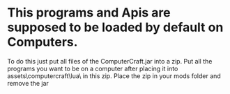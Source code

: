 This programs and Apis are supposed to be loaded by default on Computers.
=============
To do this  just put all files of the ComputerCraft.jar into a zip.
Put all the programs you want to be on a computer after placing it into
assets\computercraft\lua\ in this zip.
Place the zip in your mods folder and remove the jar
